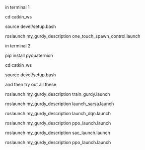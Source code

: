 
in terminal 1 

cd catkin_ws

source devel/setup.bash

roslaunch my_gurdy_description one_touch_spawn_control.launch

in terminal 2 

pip install pyquaternion

cd catkin_ws

source devel/setup.bash

and then try out all these

roslaunch my_gurdy_description train_gurdy.launch

roslaunch my_gurdy_description launch_sarsa.launch

roslaunch my_gurdy_description launch_dqn.launch

roslaunch my_gurdy_description ppo_launch.launch

roslaunch my_gurdy_description sac_launch.launch

roslaunch my_gurdy_description ppo_launch.launch






